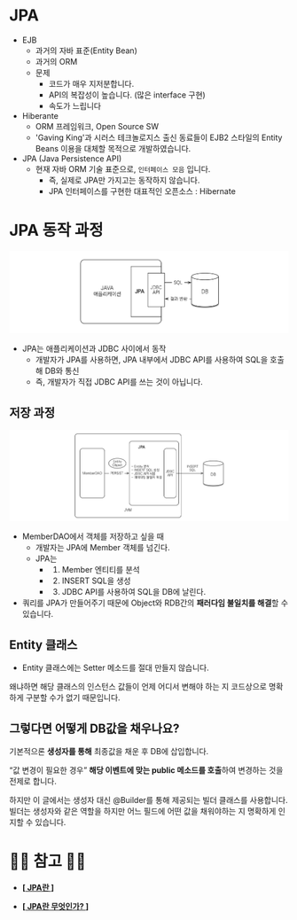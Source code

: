 
# JPA

- EJB
    - 과거의 자바 표준(Entity Bean)
    - 과거의 ORM
    - 문제
        - 코드가 매우 지저분합니다.
        - API의 복잡성이 높습니다. (많은 interface 구현)
        - 속도가 느립니다
- Hiberante
    - ORM 프레임워크, Open Source SW
    - 'Gaving King'과 시러스 테크놀로지스 출신 동료들이 EJB2 스타일의 Entity Beans 이용을 대체할 목적으로 개발하였습니다.
- JPA (Java Persistence API)
    - 현재 자바 ORM 기술 표준으로, `인터페이스 모음` 입니다.
        - 즉, 실제로 JPA만 가지고는 동작하지 않습니다.
        - JPA 인터페이스를 구현한 대표적인 오픈소스 : Hibernate

# JPA 동작 과정

![JPA 동작과정 1](img/JPA_동작과정1.png)

- JPA는 애플리케이션과 JDBC 사이에서 동작
    - 개발자가 JPA를 사용하면, JPA 내부에서 JDBC API를 사용하여 SQL을 호출해 DB와 통신
    - 즉, 개발자가 직접 JDBC API를 쓰는 것이 아닙니다.

## 저장 과정

![JPA 동작과정 1](img/JPA_저장과정.png)

- MemberDAO에서 객체를 저장하고 싶을 때
    - 개발자는 JPA에 Member 객체를 넘긴다.
    - JPA는
        - 1) Member 엔티티를 분석
        - 2) INSERT SQL을 생성
        - 3) JDBC API를 사용하여 SQL을 DB에 날린다.
- 쿼리를 JPA가 만들어주기 때문에 Object와 RDB간의 **패러다임 불일치를 해결**할 수 있습니다.

## Entity 클래스

- Entity 클래스에는 Setter 메소드를 절대 만들지 않습니다.

왜냐하면 해당 클래스의 인스턴스 값들이 언제 어디서 변해야 하는 지 코드상으로 명확하게 구분할 수가 없기 때문입니다.

## 그렇다면 어떻게 DB값을 채우나요?

기본적으론 **생성자를 통해** 최종값을 채운 후 DB에 삽입합니다.

“값 변경이 필요한 경우” **해당 이벤트에 맞는 public 메소드를 호출**하여 변경하는 것을 전제로 합니다.

 하지만 이 글에서는 생성자 대신 @Builder를 통해 제공되는 빌더 클래스를 사용합니다. 빌더는 생성자와 같은 역할을 하지만 어느 필드에 어떤 값을 채워야하는 지 명확하게 인지할 수 있습니다.

# 🙆‍♂️ 참고 🙇‍♂️

- __[[ JPA란 ](https://gmlwjd9405.github.io/2019/08/04/what-is-jpa.html)]__

- __[[ JPA란 무엇인가? ](https://blog.woniper.net/255)]__